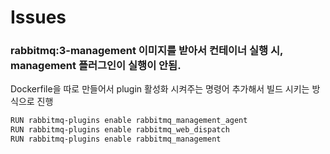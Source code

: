 # Issues

###  rabbitmq:3-management 이미지를 받아서 컨테이너 실행 시, management 플러그인이 실행이 안됨.


Dockerfile을 따로 만들어서 plugin 활성화 시켜주는 명령어 추가해서 빌드 시키는 방식으로 진행

```bash
RUN rabbitmq-plugins enable rabbitmq_management_agent 
RUN rabbitmq-plugins enable rabbitmq_web_dispatch
RUN rabbitmq-plugins enable rabbitmq_management
```